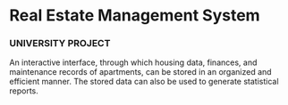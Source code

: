 # Real Estate Management System
### UNIVERSITY PROJECT

An interactive interface, through which housing data,
finances, and maintenance records of apartments, can be
stored in an organized and efficient manner. The stored 
data can also be used to generate statistical reports.